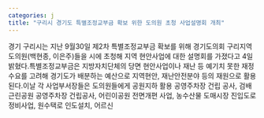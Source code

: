 ```yaml
---
categories: j
title: "구리시 경기도 특별조정교부금 확보 위한 도의원 초청 사업설명회 개최"
---
```

경기 구리시는 지난 9월30일 제2차 특별조정교부금 확보를 위해 경기도의회 구리지역 도의원(백현종, 이은주)들을 시에 초청해 지역 현안사업에 대한 설명회를 가졌다고 4일 밝혔다.특별조정교부금은 지방자치단체의 당면 현안사업이나 재난 등 예기치 못한 재정수요를 고려해 경기도가 배분하는 예산으로 지역현안, 재난안전분야 등의 재원으로 활용된다.이날 각 사업부서장들은 도의원들에게 공원지하 활용 공영주차장 건립 공사, 검배근린공원 공영주차장 건립공사, 어린이공원 전면개편 사업, 농수산물 도매시장 진입도로 정비사업, 원수택로 인도설치, 어르신